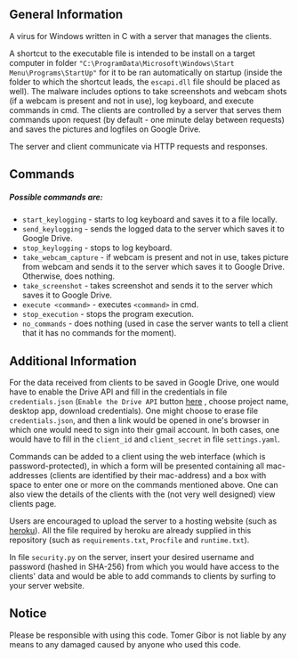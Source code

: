 ## General Information
A virus for Windows written in C with a server that manages the clients.

A shortcut to the executable file is intended to be install on a target computer in folder `"C:\ProgramData\Microsoft\Windows\Start Menu\Programs\StartUp"` for it to be ran automatically on startup (inside the folder to which the shortcut leads, the `escapi.dll` file should be placed as well). The malware includes options to take screenshots and webcam shots (if a webcam is present and not in use), log keyboard, and execute commands in cmd. The clients are controlled by a server that serves them commands upon request (by default - one minute delay between requests) and saves the pictures and logfiles on Google Drive.

The server and client communicate via HTTP requests and responses.
## Commands
##### Possible commands are:
* `start_keylogging` - starts to log keyboard and saves it to a file locally.
* `send_keylogging` - sends the logged data to the server which saves it to Google Drive.
* `stop_keylogging` - stops to log keyboard.
* `take_webcam_capture` - if webcam is present and not in use, takes picture from webcam and sends it to the server which saves it to Google Drive. Otherwise, does nothing.
* `take_screenshot` - takes screenshot and sends it to the server which saves it to Google Drive.
* `execute <command>` - executes `<command>` in cmd.
* `stop_execution` - stops the program execution.
* `no_commands` - does nothing (used in case the server wants to tell a client that it has no commands for the moment).

## Additional Information
For the data received from clients to be saved in Google Drive, one would have to enable the Drive API and fill in the credentials in file `credentials.json` (`Enable the Drive API` button [here](https://developers.google.com/drive/api/v3/quickstart/python#step_1_turn_on_the?) , choose project name, desktop app, download credentials).
One might choose to erase file `credentials.json`, and then a link would be opened in one's browser in which one would need to sign into their gmail account.
In both cases, one would have to fill in the `client_id` and `client_secret` in file `settings.yaml`.

Commands can be added to a client using the web interface (which is password-protected), in which a form will be presented containing all mac-addresses (clients are identified by their mac-address) and a box with space to enter one or more on the commands mentioned above. One can also view the details of the clients with the (not very well designed) view clients page.

Users are encouraged to upload the server to a hosting website (such as [heroku](https://heroku.com)). All the file required by heroku are already supplied in this repository (such as `requirements.txt`, `Procfile` and `runtime.txt`).

In file `security.py` on the server, insert your desired username and password (hashed in SHA-256) from which you would have access to the clients' data and would be able to add commands to clients by surfing to your server website.

## Notice
Please be responsible with using this code. Tomer Gibor is not liable by any means to any damaged caused by anyone who used this code.
